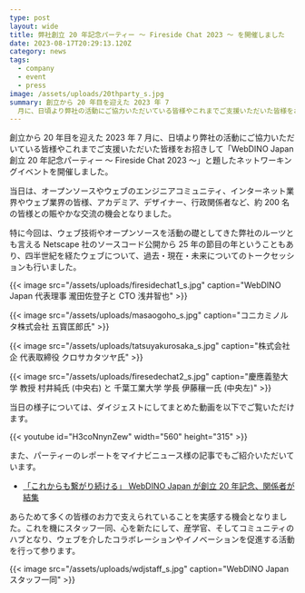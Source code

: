 ```yaml
---
type: post
layout: wide
title: 弊社創立 20 年記念パーティー ～ Fireside Chat 2023 ～ を開催しました
date: 2023-08-17T20:29:13.120Z
category: news
tags:
  - company
  - event
  - press
image: /assets/uploads/20thparty_s.jpg
summary: 創立から 20 年目を迎えた 2023 年 7
  月に、日頃より弊社の活動にご協力いただいている皆様やこれまでご支援いただいた皆様をお招きしてネットワーキングイベントを開催しました。
---
```

創立から 20 年目を迎えた 2023 年 7 月に、日頃より弊社の活動にご協力いただいている皆様やこれまでご支援いただいた皆様をお招きして「WebDINO Japan 創立 20 年記念パーティー ～ Fireside Chat 2023 ～」と題したネットワーキングイベントを開催しました。

当日は、オープンソースやウェブのエンジニアコミュニティ、インターネット業界やウェブ業界の皆様、アカデミア、デザイナー、行政関係者など、約 200 名の皆様との賑やかな交流の機会となりました。

特に今回は、ウェブ技術やオープンソースを活動の礎としてきた弊社のルーツとも言える Netscape 社のソースコード公開から 25 年の節目の年ということもあり、四半世紀を経たウェブについて、過去・現在・未来についてのトークセッションも行いました。

{{< image src="/assets/uploads/firesidechat1_s.jpg" caption="WebDINO Japan 代表理事 瀧田佐登子と CTO 浅井智也" >}}

{{< image src="/assets/uploads/masaogoho_s.jpg" caption="コニカミノルタ株式会社 五寳匡郎氏" >}}

{{< image src="/assets/uploads/tatsuyakurosaka_s.jpg" caption="株式会社 企 代表取締役 クロサカタツヤ氏" >}}

{{< image src="/assets/uploads/firesedechat2_s.jpg" caption="慶應義塾大学 教授 村井純氏 (中央右) と 千葉工業大学 学長 伊藤穰一氏 (中央左)" >}}

当日の様子については、ダイジェストにしてまとめた動画を以下でご覧いただけます。

{{< youtube id="H3coNnynZew" width="560" height="315" >}}

また、パーティーのレポートをマイナビニュース様の記事でもご紹介いただいています。

* [「これからも繋がり続ける」 WebDINO Japan が創立 20 年記念、関係者が結集](https://news.mynavi.jp/article/20230714-2727448/)

あらためて多くの皆様のお力で支えられていることを実感する機会となりました。これを機にスタッフ一同、心を新たにして、産学官、そしてコミュニティのハブとなり、ウェブを介したコラボレーションやイノベーションを促進する活動を行って参ります。

{{< image src="/assets/uploads/wdjstaff_s.jpg" caption="WebDINO Japan スタッフ一同" >}}